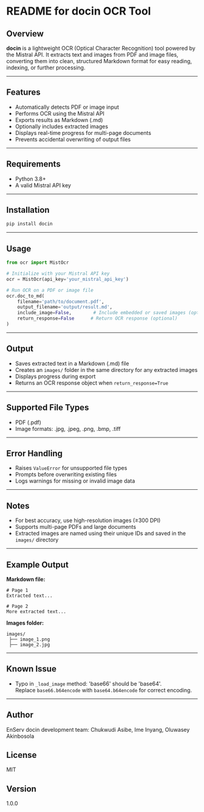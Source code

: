 # README for docin OCR Tool

## Overview
**docin** is a lightweight OCR (Optical Character Recognition) tool powered by the Mistral API. It extracts text and images from PDF and image files, converting them into clean, structured Markdown format for easy reading, indexing, or further processing.

---

## Features
- Automatically detects PDF or image input  
- Performs OCR using the Mistral API  
- Exports results as Markdown (.md)  
- Optionally includes extracted images  
- Displays real-time progress for multi-page documents  
- Prevents accidental overwriting of output files  

---

## Requirements
- Python 3.8+  
- A valid Mistral API key  

---

## Installation
```bash
pip install docin
```

---

## Usage
```python
from ocr import MistOcr

# Initialize with your Mistral API key
ocr = MistOcr(api_key='your_mistral_api_key')

# Run OCR on a PDF or image file
ocr.doc_to_md(
    filename='path/to/document.pdf',
    output_filename='output/result.md',
    include_image=False,        # Include embedded or saved images (optional)
    return_response=False      # Return OCR response (optional)
)
```

---

## Output
- Saves extracted text in a Markdown (.md) file  
- Creates an `images/` folder in the same directory for any extracted images  
- Displays progress during export  
- Returns an OCR response object when `return_response=True`  

---

## Supported File Types
- PDF (.pdf)  
- Image formats: .jpg, .jpeg, .png, .bmp, .tiff  

---

## Error Handling
- Raises `ValueError` for unsupported file types  
- Prompts before overwriting existing files  
- Logs warnings for missing or invalid image data  

---

## Notes
- For best accuracy, use high-resolution images (≥300 DPI)  
- Supports multi-page PDFs and large documents  
- Extracted images are named using their unique IDs and saved in the `images/` directory  

---

## Example Output
**Markdown file:**
```
# Page 1
Extracted text...

# Page 2
More extracted text...
```

**Images folder:**
```
images/
 ├── image_1.png
 ├── image_2.jpg
```

---

## Known Issue
- Typo in `_load_image` method: 'base66' should be 'base64'.  
  Replace `base66.b64encode` with `base64.b64encode` for correct encoding.

---

## Author
EnServ docin development team: Chukwudi Asibe, Ime Inyang, Oluwasey Akinbosola

## License
MIT

## Version
1.0.0
